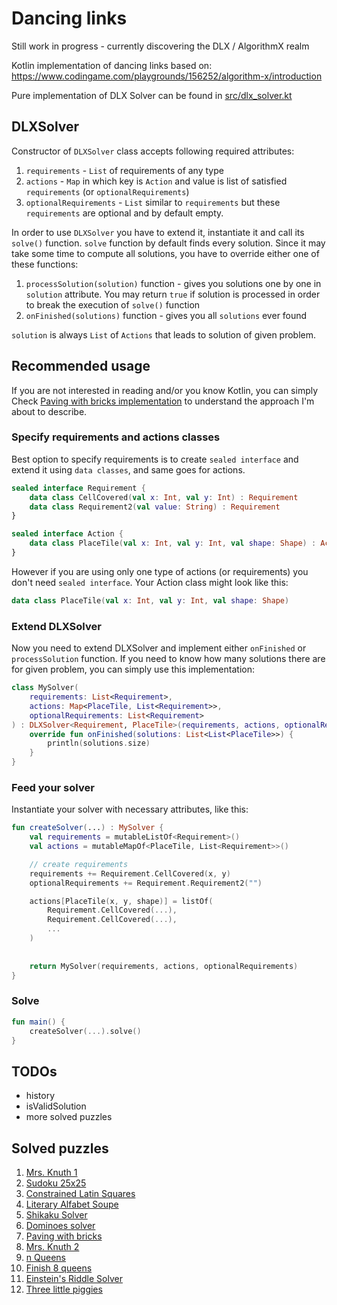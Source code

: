 
# Dancing links

Still work in progress - currently discovering the DLX / AlgorithmX realm

Kotlin implementation of dancing links based on:  
https://www.codingame.com/playgrounds/156252/algorithm-x/introduction

Pure implementation of DLX Solver can be found in [src/dlx_solver.kt](src/dlx_solver.kt)


## DLXSolver
Constructor of `DLXSolver` class accepts following required attributes:

1. `requirements` - `List` of requirements of any type
2. `actions` - `Map` in which key is `Action` and value is list of satisfied `requirements` (or `optionalRequirements`)
3. `optionalRequirements` - `List` similar to `requirements` but these `requirements` are optional and by default empty.

In order to use `DLXSolver` you have to extend it, instantiate it and call its `solve()` function. `solve` function by default finds every solution. Since it may take some time to compute all solutions, you have to override either one of these functions:

1. `processSolution(solution)` function - gives you solutions one by one in `solution` attribute. You may return `true` if solution is processed in order to break the execution of `solve()` function
2. `onFinished(solutions)` function - gives you all `solutions` ever found

`solution` is always `List` of `Actions` that leads to solution of given problem.

## Recommended usage

If you are not interested in reading and/or you know Kotlin, you can simply Check [Paving with bricks implementation](src/paving/paving_with_bricks.kt) to understand the approach I'm about to describe.

### Specify requirements and actions classes
Best option to specify requirements is to create `sealed interface` and extend it using `data classes`, and same goes for actions.

```kt
sealed interface Requirement {  
    data class CellCovered(val x: Int, val y: Int) : Requirement
    data class Requirement2(val value: String) : Requirement
}

sealed interface Action {
    data class PlaceTile(val x: Int, val y: Int, val shape: Shape) : Action
}

```

However if you are using only one type of actions (or requirements) you don't need `sealed interface`. Your Action class might look like this:

```kt
data class PlaceTile(val x: Int, val y: Int, val shape: Shape)
```

### Extend DLXSolver

Now you need to extend DLXSolver and implement either `onFinished` or `processSolution` function.  If you need to know how many solutions there are for given problem, you can simply use this implementation:

```kt
class MySolver(  
    requirements: List<Requirement>,  
    actions: Map<PlaceTile, List<Requirement>>,
    optionalRequirements: List<Requirement>
) : DLXSolver<Requirement, PlaceTile>(requirements, actions, optionalRequirements) {  
    override fun onFinished(solutions: List<List<PlaceTile>>) {  
        println(solutions.size)  
    }  
}
```


### Feed your solver

Instantiate your solver with necessary attributes, like this:

```kt
fun createSolver(...) : MySolver {  
    val requirements = mutableListOf<Requirement>()  
    val actions = mutableMapOf<PlaceTile, List<Requirement>>()  

    // create requirements
    requirements += Requirement.CellCovered(x, y)
    optionalRequirements += Requirement.Requirement2("")

	actions[PlaceTile(x, y, shape)] = listOf(
	    Requirement.CellCovered(...),
	    Requirement.CellCovered(...), 
	    ...
	)
	
    
    return MySolver(requirements, actions, optionalRequirements)  
}
```

### Solve

```kt
fun main() {  
    createSolver(...).solve()  
}
```

## TODOs

- history
- isValidSolution
- more solved puzzles

## Solved puzzles

1. [Mrs. Knuth 1](https://www.codingame.com/contribute/view/94231c8a12567007bde24553f6a9e3de55981)
2. [Sudoku 25x25](https://www.codingame.com/training/expert/25x25-sudoku)
3. [Constrained Latin Squares](https://www.codingame.com/training/medium/constrained-latin-squares)
4. [Literary Alfabet Soupe](https://www.codingame.com/training/medium/literary-alfabet-soupe)
5. [Shikaku Solver](https://www.codingame.com/training/medium/shikaku-solver)
6. [Dominoes solver](https://www.codingame.com/training/hard/dominoes-solver)
7. [Paving with bricks](https://www.codingame.com/training/medium/paving-with-bricks)
8. [Mrs. Knuth 2](https://www.codingame.com/contribute/view/950238e7e8f40105ccd0fd6237bf60c4d25b3)
9. [n Queens](https://www.codingame.com/training/hard/n-queens)
10. [Finish 8 queens](https://www.codingame.com/training/medium/finish-the-eight-queens)
11. [Einstein's Riddle Solver](https://www.codingame.com/training/hard/einsteins-riddle-solver)
12. [Three little piggies](https://www.codingame.com/training/hard/three-little-piggies)